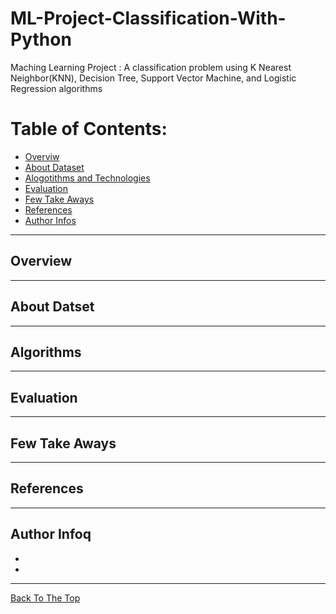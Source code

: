 # ML-Project-Classification-With-Python
Maching Learning Project : A classification problem using K Nearest Neighbor(KNN), Decision Tree, Support Vector Machine, and Logistic Regression algorithms
# Table of Contents:
- [Overviw](#overview)
- [About Dataset](#about-dataset)
- [Alogotithms and Technologies](#algorithms-and-technologies)
- [Evaluation](#evaluation)
- [Few Take Aways](#few-take-aways)
- [References](#references)
- [Author Infos](#author-infos)
---
## Overview

---
## About Datset

---
## Algorithms

---
## Evaluation

---
## Few Take Aways

---
## References

---
## Author Infoq
-
-
---
[Back To The Top](#ml-project-classification-with-python)

